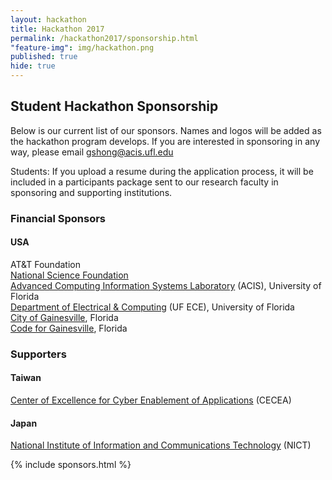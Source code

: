 ```yaml
---
layout: hackathon
title: Hackathon 2017
permalink: /hackathon2017/sponsorship.html
"feature-img": img/hackathon.png
published: true
hide: true
---
```


## Student Hackathon Sponsorship

Below is our current list of our sponsors. Names and logos will be added as the hackathon program develops. If you are interested in sponsoring in any way, please email [gshong@acis.ufl.edu](mailto://gshong@acis.ufl.edu)

Students: If you upload a resume during the application process, it will be included in a participants package sent to
our research faculty in sponsoring and supporting institutions.

### Financial Sponsors

#### USA

AT&T Foundation <br/>
[National Science Foundation](https://www.nsf.gov/) <br /> 
[Advanced Computing Information Systems Laboratory](https://www.acis.ufl.edu/) (ACIS), University of Florida <br />
[Department of Electrical & Computing](https://www.ece.ufl.edu/) (UF ECE), University of Florida <br />
[City of Gainesville](http://www.cityofgainesville.org), Florida <br />
[Code for Gainesville](http://c4gnv.com), Florida <br />


### Supporters

#### Taiwan

[Center of Excellence for Cyber Enablement of Applications](https://www.cecea.tw/e_index.php) (CECEA)

#### Japan

[National Institute of Information and Communications Technology](https://www.cecea.tw/e_index.php) (NICT)

{% include sponsors.html %}
